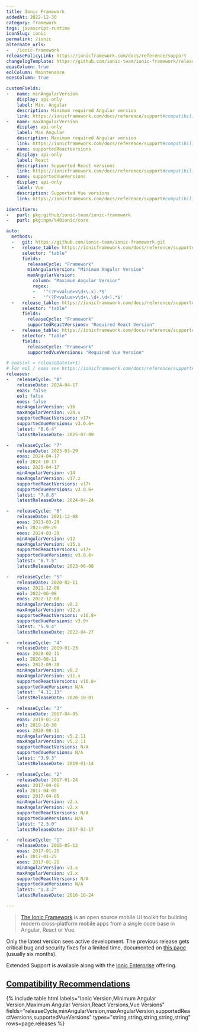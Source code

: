```yaml
---
title: Ionic Framework
addedAt: 2022-12-30
category: framework
tags: javascript-runtime
iconSlug: ionic
permalink: /ionic
alternate_urls:
-   /ionic-framework
releasePolicyLink: https://ionicframework.com/docs/reference/support
changelogTemplate: https://github.com/ionic-team/ionic-framework/releases/tag/v__LATEST__
eoasColumn: true
eolColumn: Maintenance
eoesColumn: true

customFields:
-   name: minAngularVersion
    display: api-only
    label: Min. Angular
    description: Minimum required Angular version
    link: https://ionicframework.com/docs/reference/support#compatibility-recommendations
-   name: maxAngularVersion
    display: api-only
    label: Max Angular
    description: Maximum required Angular version
    link: https://ionicframework.com/docs/reference/support#compatibility-recommendations
-   name: supportedReactVersions
    display: api-only
    label: React
    description: Supported React versions
    link: https://ionicframework.com/docs/reference/support#compatibility-recommendations
-   name: supportedVueVersions
    display: api-only
    label: Vue
    description: Supported Vue versions
    link: https://ionicframework.com/docs/reference/support#compatibility-recommendations

identifiers:
-   purl: pkg:github/ionic-team/ionic-framework
-   purl: pkg:npm/%40ionic/core

auto:
  methods:
  -   git: https://github.com/ionic-team/ionic-framework.git
  -   release_table: https://ionicframework.com/docs/reference/support#1
      selector: "table"
      fields:
        releaseCycle: "Framework"
        minAngularVersion: "Minimum Angular Version"
        maxAngularVersion:
          column: "Maximum Angular Version"
          regex:
          -   '^(?P<value>v\d+\.x).*$'
          -   '^(?P<value>v\d+\.\d+.\d+).*$'
  -   release_table: https://ionicframework.com/docs/reference/support#2
      selector: "table"
      fields:
        releaseCycle: "Framework"
        supportedReactVersions: "Required React Version"
  -   release_table: https://ionicframework.com/docs/reference/support#compatibility-recommendations
      selector: "table"
      fields:
        releaseCycle: "Framework"
        supportedVueVersions: "Required Vue Version"

# eoas(x) = releaseDate(x+1)
# For eol / eoes see https://ionicframework.com/docs/reference/support#framework-maintenance-and-support-status.
releases:
-   releaseCycle: "8"
    releaseDate: 2024-04-17
    eoas: false
    eol: false
    eoes: false
    minAngularVersion: v16
    maxAngularVersion: v20.x
    supportedReactVersions: v17+
    supportedVueVersions: v3.0.6+
    latest: "8.6.4"
    latestReleaseDate: 2025-07-09

-   releaseCycle: "7"
    releaseDate: 2023-03-29
    eoas: 2024-04-17
    eol: 2024-10-17
    eoes: 2025-04-17
    minAngularVersion: v14
    maxAngularVersion: v17.x
    supportedReactVersions: v17+
    supportedVueVersions: v3.0.6+
    latest: "7.8.6"
    latestReleaseDate: 2024-04-24

-   releaseCycle: "6"
    releaseDate: 2021-12-08
    eoas: 2023-03-29
    eol: 2023-09-29
    eoes: 2024-03-29
    minAngularVersion: v12
    maxAngularVersion: v15.x
    supportedReactVersions: v17+
    supportedVueVersions: v3.0.6+
    latest: "6.7.5"
    latestReleaseDate: 2023-06-08

-   releaseCycle: "5"
    releaseDate: 2020-02-11
    eoas: 2021-12-08
    eol: 2022-06-08
    eoes: 2022-12-08
    minAngularVersion: v8.2
    maxAngularVersion: v12.x
    supportedReactVersions: v16.8+
    supportedVueVersions: v3.0+
    latest: "5.9.4"
    latestReleaseDate: 2022-04-27

-   releaseCycle: "4"
    releaseDate: 2019-01-23
    eoas: 2020-02-11
    eol: 2020-08-11
    eoes: 2022-09-30
    minAngularVersion: v8.2
    maxAngularVersion: v11.x
    supportedReactVersions: v16.8+
    supportedVueVersions: N/A
    latest: "4.11.13"
    latestReleaseDate: 2020-10-01

-   releaseCycle: "3"
    releaseDate: 2017-04-05
    eoas: 2019-01-23
    eol: 2019-10-30
    eoes: 2020-08-11
    minAngularVersion: v5.2.11
    maxAngularVersion: v5.2.11
    supportedReactVersions: N/A
    supportedVueVersions: N/A
    latest: "3.9.3"
    latestReleaseDate: 2019-01-14

-   releaseCycle: "2"
    releaseDate: 2017-01-24
    eoas: 2017-04-05
    eol: 2017-04-05
    eoes: 2017-04-05
    minAngularVersion: v2.x
    maxAngularVersion: v2.x
    supportedReactVersions: N/A
    supportedVueVersions: N/A
    latest: "2.3.0"
    latestReleaseDate: 2017-03-17

-   releaseCycle: "1"
    releaseDate: 2015-05-12
    eoas: 2017-01-25
    eol: 2017-01-25
    eoes: 2017-01-25
    minAngularVersion: v1.x
    maxAngularVersion: v1.x
    supportedReactVersions: N/A
    supportedVueVersions: N/A
    latest: "1.3.2"
    latestReleaseDate: 2016-10-24

---
```


> [The Ionic Framework](https://ionicframework.com) is an open source mobile UI toolkit for building
> modern cross-platform mobile apps from a single code base in Angular, React or Vue.

Only the latest version sees active development. The previous release gets critical bug and security
fixes for a limited time, documented on [this page](https://ionicframework.com/docs/reference/support#framework-maintenance-and-support-status)
(usually six months).

Extended Support is available along with the [Ionic Enterprise](https://ionic.io/enterprise) offering.

## [Compatibility Recommendations](https://ionicframework.com/docs/reference/support#compatibility-recommendations)

{% include table.html
labels="Ionic Version,Minimum Angular Version,Maximum Angular Version,React Versions,Vue Versions"
fields="releaseCycle,minAngularVersion,maxAngularVersion,supportedReactVersions,supportedVueVersions"
types="string,string,string,string,string"
rows=page.releases %}
